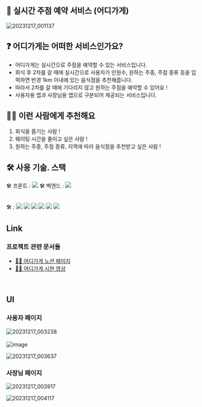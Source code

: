 ## 🙌 실시간 주점 예약 서비스 (어디가게) 

![20231217_001137](https://github.com/hanium-where2go/where2go-backend/assets/66732343/b6be046d-6140-409c-bc20-5c34e0443fac)    


  

## ❓ 어디가게는 어떠한 서비스인가요?   
- 어디가게는 실시간으로 주점을 예약할 수 있는 서비스입니다.
- 회식 후 2차를 갈 때에 실시간으로 사용자가 인원수, 원하는 주종, 주점 종류 등을 입력하면 반경 1km 이내에 있는 음식점을 추천해줍니다.
- 따라서 2차를 갈 때에 기다리지 않고 원하는 주점을 예약할 수 있어요 ! 
- 사용자용 앱과 사장님용 앱으로 구분되어 제공되는 서비스입니다. 

## 🙋‍♀️ 이런 사람에게 추천해요   
1. 회식을 즐기는 사람 ! 
2. 웨이팅 시간을 줄이고 싶은 사람 !
3. 원하는 주종, 주점 종류, 지역에 따라 음식점을 추천받고 싶은 사람 !


## 🛠 사용 기술. 스택   
🛠 프론트 :   <img src="https://img.shields.io/badge/react-61DAFB?style=for-the-badge&logo=react&logoColor=black"> 
🛠 벡엔드 :   <img src="https://img.shields.io/badge/spring-6DB33F?style=for-the-badge&logo=spring&logoColor=white"> 

<br>
🛠  : <img src="https://img.shields.io/badge/Amazon AWS-232F3E?style=flat-square&logo=amazonaws&logoColor=white"/>
<img src="https://img.shields.io/badge/Apache Tomcat-F8DC75?style=flat-square&logo=apachetomcat&logoColor=black"/>
<img src="https://img.shields.io/badge/Docker-2496ED?style=flat-square&logo=Docker&logoColor=white"/>
<img src="https://img.shields.io/badge/GitHub-181717?style=flat-square&logo=GitHub&logoColor=white"/>
<img src="https://img.shields.io/badge/Postman-FF6C37?style=flat-square&logo=Postman&logoColor=white"/>
<img src="https://img.shields.io/badge/MySQL-4479A1?style=flat-square&logo=MySQL&logoColor=white"/>


<br>

## Link
### 프로젝트 관련 문서들 

- [🙋‍♂️ 어디가게 노션 페이지](https://www.notion.so/12b42c5e2bb34bd384d06dc693c82065?pvs=4)
- [🙋‍♂️ 어디가게 시현 영상](https://youtu.be/DBzS63ATZPU)
<br>

## UI 
### 사용자 페이지 

![20231217_003238](https://github.com/hanium-where2go/where2go-backend/assets/66732343/dc7aed20-c271-4747-8970-4298b2866948)
<br>
<br>
![image](https://github.com/hanium-where2go/where2go-backend/assets/66732343/5f49e210-7650-49a0-9811-22422c7fdb3c)


![20231217_003637](https://github.com/hanium-where2go/where2go-backend/assets/66732343/8b0d2c56-caaa-4a3a-b1db-2c11923975f7)

### 사장님 페이지
![20231217_003917](https://github.com/hanium-where2go/where2go-backend/assets/66732343/17cab7cb-5d4c-478f-892b-0be1f3675454) 

![20231217_004117](https://github.com/hanium-where2go/where2go-backend/assets/66732343/8f1516b7-773a-400c-88a9-2efe0ee1466d)
